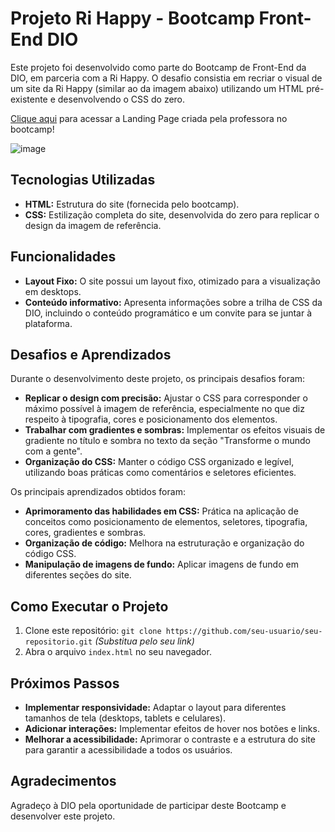 # Projeto Ri Happy - Bootcamp Front-End DIO

Este projeto foi desenvolvido como parte do Bootcamp de Front-End da DIO, em parceria com a Ri Happy. O desafio consistia em recriar o visual de um site da Ri Happy (similar ao da imagem abaixo) utilizando um HTML pré-existente e desenvolvendo o CSS do zero.

[Clique aqui](https://micheleambrosio.github.io/dio-trilha-css-desafio-01/) para acessar a Landing Page criada pela professora no bootcamp!

![image](https://user-images.githubusercontent.com/55519539/183538055-6cce606c-7d1d-4d15-a4be-ffeb5b37c956.png)

## Tecnologias Utilizadas

* **HTML:** Estrutura do site (fornecida pelo bootcamp).
* **CSS:** Estilização completa do site, desenvolvida do zero para replicar o design da imagem de referência.


## Funcionalidades

* **Layout Fixo:** O site possui um layout fixo, otimizado para a visualização em desktops.
* **Conteúdo informativo:** Apresenta informações sobre a trilha de CSS da DIO, incluindo o conteúdo programático e um convite para se juntar à plataforma.


## Desafios e Aprendizados

Durante o desenvolvimento deste projeto, os principais desafios foram:

* **Replicar o design com precisão:** Ajustar o CSS para corresponder o máximo possível à imagem de referência, especialmente no que diz respeito à tipografia, cores e posicionamento dos elementos.
* **Trabalhar com gradientes e sombras:** Implementar os efeitos visuais de gradiente no título e sombra no texto da seção "Transforme o mundo com a gente".
* **Organização do CSS:** Manter o código CSS organizado e legível, utilizando boas práticas como comentários e seletores eficientes.

Os principais aprendizados obtidos foram:

* **Aprimoramento das habilidades em CSS:** Prática na aplicação de conceitos como posicionamento de elementos, seletores, tipografia, cores, gradientes e sombras.
* **Organização de código:**  Melhora na estruturação e organização do código CSS.
* **Manipulação de imagens de fundo:** Aplicar imagens de fundo em diferentes seções do site.


## Como Executar o Projeto

1. Clone este repositório: `git clone https://github.com/seu-usuario/seu-repositorio.git` *(Substitua pelo seu link)*
2. Abra o arquivo `index.html` no seu navegador.


## Próximos Passos

* **Implementar responsividade:** Adaptar o layout para diferentes tamanhos de tela (desktops, tablets e celulares).
* **Adicionar interações:** Implementar efeitos de hover nos botões e links.
* **Melhorar a acessibilidade:** Aprimorar o contraste e a estrutura do site para garantir a acessibilidade a todos os usuários.


## Agradecimentos

Agradeço à DIO pela oportunidade de participar deste Bootcamp e desenvolver este projeto.

